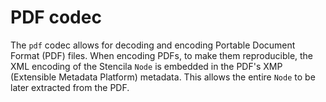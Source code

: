 # PDF codec

The `pdf` codec allows for decoding and encoding Portable Document Format (PDF) files. When encoding PDFs, to make them reproducible, the XML encoding of the Stencila `Node` is embedded in the PDF's XMP (Extensible Metadata Platform) metadata. This allows the entire `Node` to be later extracted from the PDF.

